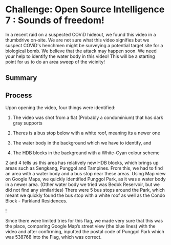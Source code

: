 # Challenge: Open Source Intelligence 7 : Sounds of freedom!
In a recent raid on a suspected COViD hideout, we found this video in a thumbdrive on-site. We are not sure what this video signifies but we suspect COViD's henchmen might be surveying a potential target site for a biological bomb. We believe that the attack may happen soon. We need your help to identify the water body in this video! This will be a starting point for us to do an area sweep of the vicinity!

## Summary

## Process

Upon opening the video, four things were identified:

1) The video was shot from a flat (Probably a condominium) that has dark gray supports

2) Theres is a bus stop below with a white roof, meaning its a newer one

3) The water body in the background which we have to identify, and

4) The HDB blocks in the background with a White-Cyan colour scheme

2 and 4 tells us this area has relatively new HDB blocks, which brings up areas such as Sengkang, Punggol and Tampines. From this, we had to find an area with a water body and a bus stop near these areas. Using Map view on Google Maps, we quickly identified Punggol Park, as it was a water body in a newer area. (Other water body we tried was Bedok Reservoir, but we did not find any similarities) There were 5 bus stops around the Park, which meant we quickly found the bus stop with a white roof as well as the Condo Block - Parkland Residences. 

! 

Since there were limited tries for this flag, we made very sure that this was the place, comparing Google Map’s street view (the blue lines) with the video and after confirming, inputted the postal code of Punggol Park which was 538768 into the Flag, which was correct.
